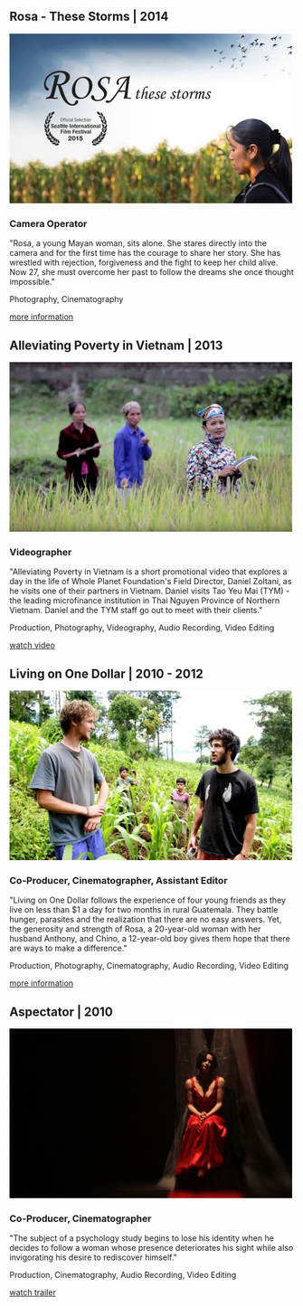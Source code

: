 ## Rosa - These Storms | 2014

![rosathesestorms](/img/media_thesestorms.jpg)

### Camera Operator

"Rosa, a young Mayan woman, sits alone. She stares directly into the camera and for the first time has the courage to share her story. She has wrestled with rejection, forgiveness and the fight to keep her child alive. Now 27, she must overcome her past to follow the dreams she once thought impossible."

Photography, Cinematography

[more information](http://livingonone.org/rosa/)

## Alleviating Poverty in Vietnam | 2013

![wholeplanet](/img/media_wholeplanet.jpg)

### Videographer

"Alleviating Poverty in Vietnam is a short promotional video that explores a day in the life of Whole Planet Foundation\'s Field Director, Daniel Zoltani, as he visits one of their partners in Vietnam. Daniel visits Tao Yeu Mai (TYM) - the leading microfinance institution in Thai Nguyen Province of Northern Vietnam. Daniel and the TYM staff go out to meet with their clients."

Production, Photography, Videography, Audio Recording, Video Editing

[watch video](https://www.youtube.com/watch?v=HI_bLthLIXs)

## Living on One Dollar | 2010 - 2012

![livingonone](/img/media_livingonone.jpg)

### Co-Producer, Cinematographer, Assistant Editor

"Living on One Dollar follows the experience of four young friends as they live on less than $1 a day for two months in rural Guatemala. They battle hunger, parasites and the realization that there are no easy answers. Yet, the generosity and strength of Rosa, a 20-year-old woman with her husband Anthony, and Chino, a 12-year-old boy gives them hope that there are ways to make a difference."

Production, Photography, Cinematography, Audio Recording, Video Editing

[more information](https://optimist.co/films/living-on-one-dollar-documentary/)

## Aspectator | 2010

![aspectator](/img/media_aspectator.jpg)

### Co-Producer, Cinematographer

"The subject of a psychology study begins to lose his identity when he decides to follow a woman whose presence deteriorates his sight while also invigorating his desire to rediscover himself."

Production, Cinematography, Audio Recording, Video Editing

[watch trailer](https://vimeo.com/17481141)
